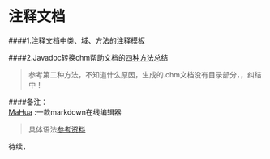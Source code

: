 注释文档
====     
 
 
   
   


####1.注释文档中类、域、方法的[注释模板](http://blog.163.com/huxb23@126/blog/static/62589818201057112346117/)

####2.Javadoc转换chm帮助文档的[四种方法](http://www.blogjava.net/lishunli/archive/2010/01/07/308618.html)总结

>参考第二种方法，不知道什么原因，生成的.chm文档没有目录部分，，纠结中！


####备注：  
  [MaHua](http://mahua.jser.me/) :一款markdown在线编辑器    
    
>具体语法[参考资料](http://wenku.baidu.com/view/3b0be83b83c4bb4cf7ecd1ab.html)  

待续，

